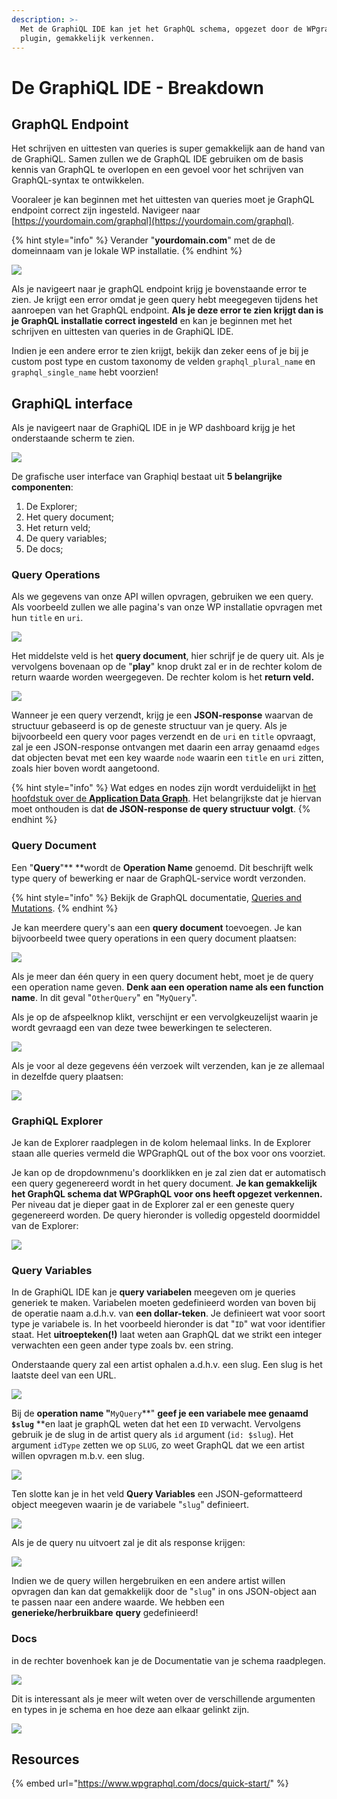 ```yaml
---
description: >-
  Met de GraphiQL IDE kan jet het GraphQL schema, opgezet door de WPgraphQL
  plugin, gemakkelijk verkennen.
---
```


# De GraphiQL IDE - Breakdown

## GraphQL Endpoint

Het schrijven en uittesten van queries is super gemakkelijk aan de hand van de GraphiQL. Samen zullen we de GraphQL IDE gebruiken om de basis kennis van GraphQL te overlopen en een gevoel voor het schrijven van GraphQL-syntax te ontwikkelen.

Vooraleer je kan beginnen met het uittesten van queries moet je GraphQL endpoint correct zijn ingesteld. Navigeer naar [https://yourdomain.com/graphql](https://yourdomain.com/graphql). 

{% hint style="info" %}
Verander "**yourdomain.com**" met de de domeinnaam van je lokale WP installatie.
{% endhint %}

![](<../../.gitbook/assets/image (68).png>)

Als je navigeert naar je graphQL endpoint krijg je bovenstaande error te zien. Je krijgt een error omdat je geen query hebt meegegeven tijdens het aanroepen van het GraphQL endpoint. **Als je deze error te zien krijgt dan is je GraphQL installatie correct ingesteld** en kan je beginnen met het schrijven en uittesten van queries in de GraphiQL IDE.

Indien je een andere error te zien krijgt, bekijk dan zeker eens of je bij je custom post type en custom taxonomy de velden `graphql_plural_name` en `graphql_single_name` hebt voorzien!

## GraphiQL interface

Als je navigeert naar de GraphiQL IDE in je WP dashboard krijg je het onderstaande scherm te zien.

![](<../../.gitbook/assets/image (69).png>)

De grafische user interface van Graphiql bestaat uit **5 belangrijke componenten**:

1. De Explorer;
2. Het query document;
3. Het return veld;
4. De query variables;
5. De docs;

### Query Operations

Als we gegevens van onze API willen opvragen, gebruiken we een query. Als voorbeeld zullen we alle pagina's van onze WP installatie opvragen met hun `title` en `uri`. 

![](<../../.gitbook/assets/image (71).png>)

Het middelste veld is het **query document**, hier schrijf je de query uit. Als je vervolgens bovenaan op de "**play**" knop drukt zal er in de rechter kolom de return waarde worden weergegeven. De rechter kolom is het **return veld.**

![](<../../.gitbook/assets/image (73).png>)

Wanneer je een query verzendt, krijg je een **JSON-response** waarvan de structuur gebaseerd is op de geneste structuur van je query. Als je bijvoorbeeld een query voor pages verzendt en de `uri` en `title` opvraagt, zal je een JSON-response ontvangen met daarin een array genaamd `edges` dat objecten bevat met een key waarde `node` waarin een `title` en `uri` zitten, zoals hier boven wordt aangetoond.

{% hint style="info" %}
Wat edges en nodes zijn wordt verduidelijkt in [het hoofdstuk over de **Application Data Graph**](../graphql/application-data-graph.md). Het belangrijkste dat je hiervan moet onthouden is dat **de JSON-response de query structuur volgt**.
{% endhint %}

### Query Document

Een "**Query**"** **wordt de **Operation Name** genoemd. Dit beschrijft welk type query of bewerking er naar de GraphQL-service wordt verzonden. 

{% hint style="info" %}
Bekijk de GraphQL documentatie, [Queries and Mutations](https://graphql.org/learn/queries/).
{% endhint %}

Je kan meerdere query's aan een **query document** toevoegen. Je kan bijvoorbeeld twee query operations in een query document plaatsen:

![](<../../.gitbook/assets/image (75).png>)

 Als je meer dan één query in een query document hebt, moet je de query een operation name geven. **Denk aan een operation name als een function name**. In dit geval "`OtherQuery`" en "`MyQuery`".

 Als je op de afspeelknop klikt, verschijnt er een vervolgkeuzelijst waarin je wordt gevraagd een van deze twee bewerkingen te selecteren. 

![](<../../.gitbook/assets/image (78).png>)

Als je voor al deze gegevens één verzoek wilt verzenden, kan je ze allemaal in dezelfde query plaatsen:

![](<../../.gitbook/assets/image (80).png>)

### GraphiQL Explorer

Je kan de Explorer raadplegen in de kolom helemaal links. In de Explorer staan alle queries vermeld die WPGraphQL out of the box voor ons voorziet. 

Je kan op de dropdownmenu's doorklikken en je zal zien dat er automatisch een query gegenereerd wordt in het query document. **Je kan gemakkelijk het GraphQL schema dat WPGraphQL voor ons heeft opgezet verkennen.** Per niveau dat je dieper gaat in de Explorer zal er een geneste query gegenereerd worden. De query hieronder is volledig opgesteld doormiddel van de Explorer: 

![](<../../.gitbook/assets/image (81).png>)

### Query Variables

In de GraphiQL IDE kan je **query variabelen** meegeven om je queries generiek te maken. Variabelen moeten gedefinieerd worden van boven bij de operatie naam a.d.h.v. van **een dollar-teken**. Je definieert wat voor soort type je variabele is. In het voorbeeld hieronder is dat "`ID`" wat voor identifier staat. Het **uitroepteken(!)** laat weten aan GraphQL dat we strikt een integer verwachten een geen ander type zoals bv. een string.

Onderstaande query zal een artist ophalen a.d.h.v. een slug. Een slug is het laatste deel van een URL. 

![](<../../.gitbook/assets/image (85).png>)

Bij de **operation name "**`MyQuery`**" **geef je een variabele mee genaamd `$slug`** **en laat je graphQL weten dat het een `ID` verwacht. Vervolgens gebruik je de slug in de artist query als `id` argument (`id: $slug`). Het argument `idType` zetten we op `SLUG`, zo weet GraphQL dat we een artist willen opvragen m.b.v. een slug.

![](<../../.gitbook/assets/image (83).png>)

Ten slotte kan je in het veld **Query Variables** een JSON-geformatteerd object meegeven waarin je de variabele "`slug`" definieert.

![](<../../.gitbook/assets/image (84).png>)

Als je de query nu uitvoert zal je dit als response krijgen:

![](<../../.gitbook/assets/image (86).png>)

Indien we de query willen hergebruiken en een andere artist willen opvragen dan kan dat gemakkelijk door de "`slug`" in ons JSON-object aan te passen naar een andere waarde. We hebben een **generieke/herbruikbare** **query** gedefinieerd!

### Docs

in de rechter bovenhoek kan je de Documentatie van je schema raadplegen.

![](<../../.gitbook/assets/image (87).png>)

Dit is interessant als je meer wilt weten over de verschillende argumenten en types in je schema en hoe deze aan elkaar gelinkt zijn.

![](<../../.gitbook/assets/image (88).png>)

## Resources

{% embed url="https://www.wpgraphql.com/docs/quick-start/" %}

